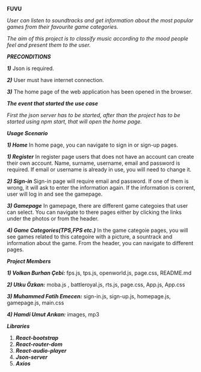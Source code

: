 **FUVU**

_User can listen to soundtracks and get information about the most popular games from their favourite game categories._

_The aim of this project is to classify music according to the mood people feel and present them to the user._

**_PRECONDITIONS_**

**_1)_** Json is required.

**_2)_** User must have internet connection.

**_3)_** The home page of the web application has been opened in the browser.

**_The event that started the use case_**

_First the json server has to be started, after than the project has to be started using npm start, that will open the home page._

**_Usage Scenario_**

**_1) Home_** In home page, you can navigate to sign in or sign-up pages.

**_1) Register_** In register page users that does not have an account can create their own account. Name, surname, username, email and password is required. If email or username is already in use, you will need to change it.

**_2) Sign-in_** Sign-in page will require email and password. If one of them is wrong, it will ask to enter the information again. If the information is corrent, user will log in and see the gamepage.

**_3) Gamepage_** In gamepage, there are different game categoies that user can select. You can navigate to there pages either by clicking the links under the photos or from the header.

**_4) Game Categories(TPS,FPS etc.)_** In the game categoie pages, you will see games related to this categoire with a picture, a sountrack and information about the game. From the header, you can navigate to different pages. 

**_Project Members_**

**_1) Volkan Burhan Çebi:_** fps.js, tps.js, openworld.js, page.css, README.md

**_2) Utku Özkan:_** moba.js , battleroyal.js, rts.js, page.css, App.js, App.css

**_3) Muhammed Fatih Emecen:_** sign-in.js, sign-up.js, homepage.js, gamepage.js, main.css

**_4) Hamdi Umut Arıkan:_** images, mp3 

**_Libraries_**

1. **_React-bootstrap_**
2. **_React-router-dom_** 
3. **_React-audio-player_** 
4. **_Json-server_** 
5. **_Axios_** 

